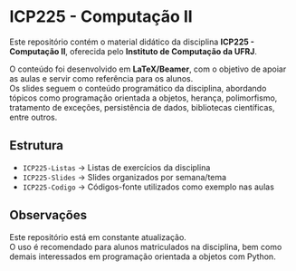 # ICP225 - Computação II

Este repositório contém o material didático da disciplina **ICP225 - Computação II**, oferecida pelo **Instituto de Computação da UFRJ**.

O conteúdo foi desenvolvido em **LaTeX/Beamer**, com o objetivo de apoiar as aulas e servir como referência para os alunos.  
Os slides seguem o conteúdo programático da disciplina, abordando tópicos como programação orientada a objetos, herança, polimorfismo, tratamento de exceções, persistência de dados, bibliotecas científicas, entre outros.

## Estrutura

- `ICP225-Listas` → Listas de exercícios da disciplina  
- `ICP225-Slides` → Slides organizados por semana/tema  
- `ICP225-Codigo` → Códigos-fonte utilizados como exemplo nas aulas 
## Observações

Este repositório está em constante atualização.  
O uso é recomendado para alunos matriculados na disciplina, bem como demais interessados em programação orientada a objetos com Python.
